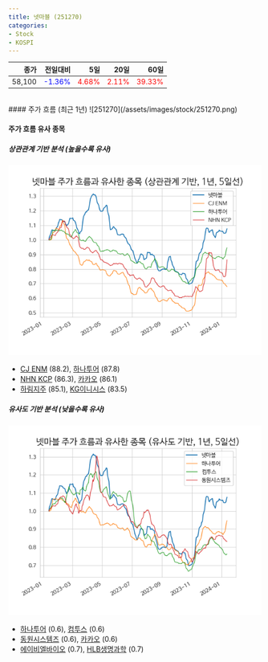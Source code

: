 ```yaml
---
title: 넷마블 (251270)
categories:
- Stock
- KOSPI
---
```


|종가|전일대비|5일|20일|60일|
|---:|-------:|--:|---:|---:|
|58,100|<span style="color: blue">-1.36%</span>|<span style="color: red">4.68%</span>|<span style="color: red">2.11%</span>|<span style="color: red">39.33%</span>|

<!-- more -->
<br>
#### 주가 흐름 (최근 1년)
![251270](/assets/images/stock/251270.png)


#### 주가 흐름 유사 종목


##### 상관관계 기반 분석 (높을수록 유사)
![251270](/assets/images/stock/251270_corr.png)
- [CJ ENM](/035760/) (88.2), [하나투어](/039130/) (87.8)
- [NHN KCP](/060250/) (86.3), [카카오](/035720/) (86.1)
- [하림지주](/003380/) (85.1), [KG이니시스](/035600/) (83.5)


##### 유사도 기반 분석 (낮을수록 유사)	
![251270](/assets/images/stock/251270_sim.png)
- [하나투어](/039130/) (0.6), [컴투스](/078340/) (0.6)
- [동원시스템즈](/014820/) (0.6), [카카오](/035720/) (0.6)
- [에이비엘바이오](/298380/) (0.7), [HLB생명과학](/067630/) (0.7)